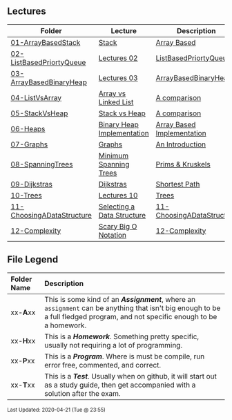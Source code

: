 ## Lectures
| Folder | Lecture | Description|
 | ------------|------------|------------|
 | [01-ArrayBasedStack](https://github.com/rugbyprof/3013-Algorithms/tree/master/Lectures/01-ArrayBasedStack) | [ Stack ](https://github.com/rugbyprof/3013-Algorithms/tree/master/Lectures/01-ArrayBasedStack) | [ Array Based](https://github.com/rugbyprof/3013-Algorithms/tree/master/Lectures/01-ArrayBasedStack) | [01-ArrayBasedStack](https://github.com/rugbyprof/3013-Algorithms/tree/master/Lectures/01-ArrayBasedStack) | [ Files](https://github.com/rugbyprof/3013-Algorithms/tree/master/Lectures/01-ArrayBasedStack) | [01-ArrayBasedStack](https://github.com/rugbyprof/3013-Algorithms/tree/master/Lectures/01-ArrayBasedStack) | [ Methods](https://github.com/rugbyprof/3013-Algorithms/tree/master/Lectures/01-ArrayBasedStack) | [N/A](https://github.com/rugbyprof/3013-Algorithms/tree/master/Lectures/01-ArrayBasedStack) |
 | [02-ListBasedPriortyQueue](https://github.com/rugbyprof/3013-Algorithms/tree/master/Lectures/02-ListBasedPriortyQueue) | [ Lectures 02](https://github.com/rugbyprof/3013-Algorithms/tree/master/Lectures/02-ListBasedPriortyQueue) | [ListBasedPriortyQueue ](https://github.com/rugbyprof/3013-Algorithms/tree/master/Lectures/02-ListBasedPriortyQueue) | [ No Description](https://github.com/rugbyprof/3013-Algorithms/tree/master/Lectures/02-ListBasedPriortyQueue) | [N/A](https://github.com/rugbyprof/3013-Algorithms/tree/master/Lectures/02-ListBasedPriortyQueue) |
 | [03-ArrayBasedBinaryHeap](https://github.com/rugbyprof/3013-Algorithms/tree/master/Lectures/03-ArrayBasedBinaryHeap) | [ Lectures 03](https://github.com/rugbyprof/3013-Algorithms/tree/master/Lectures/03-ArrayBasedBinaryHeap) | [ArrayBasedBinaryHeap ](https://github.com/rugbyprof/3013-Algorithms/tree/master/Lectures/03-ArrayBasedBinaryHeap) | [ No Description](https://github.com/rugbyprof/3013-Algorithms/tree/master/Lectures/03-ArrayBasedBinaryHeap) | [N/A](https://github.com/rugbyprof/3013-Algorithms/tree/master/Lectures/03-ArrayBasedBinaryHeap) |
 | [04-ListVsArray](https://github.com/rugbyprof/3013-Algorithms/tree/master/Lectures/04-ListVsArray) | [ Array vs Linked List ](https://github.com/rugbyprof/3013-Algorithms/tree/master/Lectures/04-ListVsArray) | [ A comparison](https://github.com/rugbyprof/3013-Algorithms/tree/master/Lectures/04-ListVsArray) | [04-ListVsArray](https://github.com/rugbyprof/3013-Algorithms/tree/master/Lectures/04-ListVsArray) | [ None](https://github.com/rugbyprof/3013-Algorithms/tree/master/Lectures/04-ListVsArray) | [N/A](https://github.com/rugbyprof/3013-Algorithms/tree/master/Lectures/04-ListVsArray) |
 | [05-StackVsHeap](https://github.com/rugbyprof/3013-Algorithms/tree/master/Lectures/05-StackVsHeap) | [ Stack vs Heap ](https://github.com/rugbyprof/3013-Algorithms/tree/master/Lectures/05-StackVsHeap) | [ A comparison](https://github.com/rugbyprof/3013-Algorithms/tree/master/Lectures/05-StackVsHeap) | [05-StackVsHeap](https://github.com/rugbyprof/3013-Algorithms/tree/master/Lectures/05-StackVsHeap) | [ The Stack](https://github.com/rugbyprof/3013-Algorithms/tree/master/Lectures/05-StackVsHeap) | [05-StackVsHeap](https://github.com/rugbyprof/3013-Algorithms/tree/master/Lectures/05-StackVsHeap) | [ The Heap](https://github.com/rugbyprof/3013-Algorithms/tree/master/Lectures/05-StackVsHeap) | [05-StackVsHeap](https://github.com/rugbyprof/3013-Algorithms/tree/master/Lectures/05-StackVsHeap) | [ Stack vs Heap Pros and Cons](https://github.com/rugbyprof/3013-Algorithms/tree/master/Lectures/05-StackVsHeap) | [05-StackVsHeap](https://github.com/rugbyprof/3013-Algorithms/tree/master/Lectures/05-StackVsHeap) | [ Stack](https://github.com/rugbyprof/3013-Algorithms/tree/master/Lectures/05-StackVsHeap) | [05-StackVsHeap](https://github.com/rugbyprof/3013-Algorithms/tree/master/Lectures/05-StackVsHeap) | [ Heap](https://github.com/rugbyprof/3013-Algorithms/tree/master/Lectures/05-StackVsHeap) | [05-StackVsHeap](https://github.com/rugbyprof/3013-Algorithms/tree/master/Lectures/05-StackVsHeap) | [ Examples](https://github.com/rugbyprof/3013-Algorithms/tree/master/Lectures/05-StackVsHeap) | [05-StackVsHeap](https://github.com/rugbyprof/3013-Algorithms/tree/master/Lectures/05-StackVsHeap) | [include <iostream>](https://github.com/rugbyprof/3013-Algorithms/tree/master/Lectures/05-StackVsHeap) | [05-StackVsHeap](https://github.com/rugbyprof/3013-Algorithms/tree/master/Lectures/05-StackVsHeap) | [include <iostream>](https://github.com/rugbyprof/3013-Algorithms/tree/master/Lectures/05-StackVsHeap) | [05-StackVsHeap](https://github.com/rugbyprof/3013-Algorithms/tree/master/Lectures/05-StackVsHeap) | [ When to use the Heap?](https://github.com/rugbyprof/3013-Algorithms/tree/master/Lectures/05-StackVsHeap) | [05-StackVsHeap](https://github.com/rugbyprof/3013-Algorithms/tree/master/Lectures/05-StackVsHeap) | [ Links](https://github.com/rugbyprof/3013-Algorithms/tree/master/Lectures/05-StackVsHeap) | [N/A](https://github.com/rugbyprof/3013-Algorithms/tree/master/Lectures/05-StackVsHeap) |
 | [06-Heaps](https://github.com/rugbyprof/3013-Algorithms/tree/master/Lectures/06-Heaps) | [ Binary Heap Implementation ](https://github.com/rugbyprof/3013-Algorithms/tree/master/Lectures/06-Heaps) | [ Array Based Implementation](https://github.com/rugbyprof/3013-Algorithms/tree/master/Lectures/06-Heaps) | [06-Heaps](https://github.com/rugbyprof/3013-Algorithms/tree/master/Lectures/06-Heaps) | [ NEEDS SOME TWEEKING](https://github.com/rugbyprof/3013-Algorithms/tree/master/Lectures/06-Heaps) | [06-Heaps](https://github.com/rugbyprof/3013-Algorithms/tree/master/Lectures/06-Heaps) | [ Overview](https://github.com/rugbyprof/3013-Algorithms/tree/master/Lectures/06-Heaps) | [06-Heaps](https://github.com/rugbyprof/3013-Algorithms/tree/master/Lectures/06-Heaps) | [ The Heap Order Property](https://github.com/rugbyprof/3013-Algorithms/tree/master/Lectures/06-Heaps) | [06-Heaps](https://github.com/rugbyprof/3013-Algorithms/tree/master/Lectures/06-Heaps) | [ Heap Operations](https://github.com/rugbyprof/3013-Algorithms/tree/master/Lectures/06-Heaps) | [06-Heaps](https://github.com/rugbyprof/3013-Algorithms/tree/master/Lectures/06-Heaps) | [ Getting Setup](https://github.com/rugbyprof/3013-Algorithms/tree/master/Lectures/06-Heaps) | [06-Heaps](https://github.com/rugbyprof/3013-Algorithms/tree/master/Lectures/06-Heaps) | [ Insert](https://github.com/rugbyprof/3013-Algorithms/tree/master/Lectures/06-Heaps) | [06-Heaps](https://github.com/rugbyprof/3013-Algorithms/tree/master/Lectures/06-Heaps) | [ RemoveMin](https://github.com/rugbyprof/3013-Algorithms/tree/master/Lectures/06-Heaps) | [06-Heaps](https://github.com/rugbyprof/3013-Algorithms/tree/master/Lectures/06-Heaps) | [ Heapify](https://github.com/rugbyprof/3013-Algorithms/tree/master/Lectures/06-Heaps) | [N/A](https://github.com/rugbyprof/3013-Algorithms/tree/master/Lectures/06-Heaps) |
 | [07-Graphs](https://github.com/rugbyprof/3013-Algorithms/tree/master/Lectures/07-Graphs) | [ Graphs ](https://github.com/rugbyprof/3013-Algorithms/tree/master/Lectures/07-Graphs) | [ An Introduction](https://github.com/rugbyprof/3013-Algorithms/tree/master/Lectures/07-Graphs) | [07-Graphs](https://github.com/rugbyprof/3013-Algorithms/tree/master/Lectures/07-Graphs) | [ Introduction](https://github.com/rugbyprof/3013-Algorithms/tree/master/Lectures/07-Graphs) | [07-Graphs](https://github.com/rugbyprof/3013-Algorithms/tree/master/Lectures/07-Graphs) | [ Problem:](https://github.com/rugbyprof/3013-Algorithms/tree/master/Lectures/07-Graphs) | [07-Graphs](https://github.com/rugbyprof/3013-Algorithms/tree/master/Lectures/07-Graphs) | [ Basic Vocabulary](https://github.com/rugbyprof/3013-Algorithms/tree/master/Lectures/07-Graphs) | [07-Graphs](https://github.com/rugbyprof/3013-Algorithms/tree/master/Lectures/07-Graphs) | [ Simple Graph](https://github.com/rugbyprof/3013-Algorithms/tree/master/Lectures/07-Graphs) | [07-Graphs](https://github.com/rugbyprof/3013-Algorithms/tree/master/Lectures/07-Graphs) | [ Multi Graph](https://github.com/rugbyprof/3013-Algorithms/tree/master/Lectures/07-Graphs) | [07-Graphs](https://github.com/rugbyprof/3013-Algorithms/tree/master/Lectures/07-Graphs) | [ Pseudo Graph](https://github.com/rugbyprof/3013-Algorithms/tree/master/Lectures/07-Graphs) | [07-Graphs](https://github.com/rugbyprof/3013-Algorithms/tree/master/Lectures/07-Graphs) | [ Directed Graph](https://github.com/rugbyprof/3013-Algorithms/tree/master/Lectures/07-Graphs) | [07-Graphs](https://github.com/rugbyprof/3013-Algorithms/tree/master/Lectures/07-Graphs) | [ Weighted Graph](https://github.com/rugbyprof/3013-Algorithms/tree/master/Lectures/07-Graphs) | [07-Graphs](https://github.com/rugbyprof/3013-Algorithms/tree/master/Lectures/07-Graphs) | [ Adjacency and Degree](https://github.com/rugbyprof/3013-Algorithms/tree/master/Lectures/07-Graphs) | [07-Graphs](https://github.com/rugbyprof/3013-Algorithms/tree/master/Lectures/07-Graphs) | [ Number of Edges](https://github.com/rugbyprof/3013-Algorithms/tree/master/Lectures/07-Graphs) | [07-Graphs](https://github.com/rugbyprof/3013-Algorithms/tree/master/Lectures/07-Graphs) | [ Directed Graphs](https://github.com/rugbyprof/3013-Algorithms/tree/master/Lectures/07-Graphs) | [07-Graphs](https://github.com/rugbyprof/3013-Algorithms/tree/master/Lectures/07-Graphs) | [ Number of Edges](https://github.com/rugbyprof/3013-Algorithms/tree/master/Lectures/07-Graphs) | [07-Graphs](https://github.com/rugbyprof/3013-Algorithms/tree/master/Lectures/07-Graphs) | [ Regular Graph](https://github.com/rugbyprof/3013-Algorithms/tree/master/Lectures/07-Graphs) | [07-Graphs](https://github.com/rugbyprof/3013-Algorithms/tree/master/Lectures/07-Graphs) | [ Connectivity](https://github.com/rugbyprof/3013-Algorithms/tree/master/Lectures/07-Graphs) | [07-Graphs](https://github.com/rugbyprof/3013-Algorithms/tree/master/Lectures/07-Graphs) | [ Representing Graphs](https://github.com/rugbyprof/3013-Algorithms/tree/master/Lectures/07-Graphs) | [07-Graphs](https://github.com/rugbyprof/3013-Algorithms/tree/master/Lectures/07-Graphs) | [ Trees](https://github.com/rugbyprof/3013-Algorithms/tree/master/Lectures/07-Graphs) | [N/A](https://github.com/rugbyprof/3013-Algorithms/tree/master/Lectures/07-Graphs) |
 | [08-SpanningTrees](https://github.com/rugbyprof/3013-Algorithms/tree/master/Lectures/08-SpanningTrees) | [ Minimum Spanning Trees ](https://github.com/rugbyprof/3013-Algorithms/tree/master/Lectures/08-SpanningTrees) | [ Prims & Kruskels](https://github.com/rugbyprof/3013-Algorithms/tree/master/Lectures/08-SpanningTrees) | [08-SpanningTrees](https://github.com/rugbyprof/3013-Algorithms/tree/master/Lectures/08-SpanningTrees) | [ Kruskal's Algorithm](https://github.com/rugbyprof/3013-Algorithms/tree/master/Lectures/08-SpanningTrees) | [08-SpanningTrees](https://github.com/rugbyprof/3013-Algorithms/tree/master/Lectures/08-SpanningTrees) | [ Kruskels Code](https://github.com/rugbyprof/3013-Algorithms/tree/master/Lectures/08-SpanningTrees) | [08-SpanningTrees](https://github.com/rugbyprof/3013-Algorithms/tree/master/Lectures/08-SpanningTrees) | [ Pseudo Code](https://github.com/rugbyprof/3013-Algorithms/tree/master/Lectures/08-SpanningTrees) | [08-SpanningTrees](https://github.com/rugbyprof/3013-Algorithms/tree/master/Lectures/08-SpanningTrees) | [ C++](https://github.com/rugbyprof/3013-Algorithms/tree/master/Lectures/08-SpanningTrees) | [08-SpanningTrees](https://github.com/rugbyprof/3013-Algorithms/tree/master/Lectures/08-SpanningTrees) | [include <cstdio>](https://github.com/rugbyprof/3013-Algorithms/tree/master/Lectures/08-SpanningTrees) | [08-SpanningTrees](https://github.com/rugbyprof/3013-Algorithms/tree/master/Lectures/08-SpanningTrees) | [include <vector>](https://github.com/rugbyprof/3013-Algorithms/tree/master/Lectures/08-SpanningTrees) | [08-SpanningTrees](https://github.com/rugbyprof/3013-Algorithms/tree/master/Lectures/08-SpanningTrees) | [include <algorithm>](https://github.com/rugbyprof/3013-Algorithms/tree/master/Lectures/08-SpanningTrees) | [08-SpanningTrees](https://github.com/rugbyprof/3013-Algorithms/tree/master/Lectures/08-SpanningTrees) | [define edge pair< int, int >](https://github.com/rugbyprof/3013-Algorithms/tree/master/Lectures/08-SpanningTrees) | [08-SpanningTrees](https://github.com/rugbyprof/3013-Algorithms/tree/master/Lectures/08-SpanningTrees) | [define MAX 1001](https://github.com/rugbyprof/3013-Algorithms/tree/master/Lectures/08-SpanningTrees) | [08-SpanningTrees](https://github.com/rugbyprof/3013-Algorithms/tree/master/Lectures/08-SpanningTrees) | [ Prim's Algorithm](https://github.com/rugbyprof/3013-Algorithms/tree/master/Lectures/08-SpanningTrees) | [08-SpanningTrees](https://github.com/rugbyprof/3013-Algorithms/tree/master/Lectures/08-SpanningTrees) | [ Prims Code](https://github.com/rugbyprof/3013-Algorithms/tree/master/Lectures/08-SpanningTrees) | [08-SpanningTrees](https://github.com/rugbyprof/3013-Algorithms/tree/master/Lectures/08-SpanningTrees) | [ Pseudo Code](https://github.com/rugbyprof/3013-Algorithms/tree/master/Lectures/08-SpanningTrees) | [08-SpanningTrees](https://github.com/rugbyprof/3013-Algorithms/tree/master/Lectures/08-SpanningTrees) | [ C++](https://github.com/rugbyprof/3013-Algorithms/tree/master/Lectures/08-SpanningTrees) | [08-SpanningTrees](https://github.com/rugbyprof/3013-Algorithms/tree/master/Lectures/08-SpanningTrees) | [include "ggraaf.h"](https://github.com/rugbyprof/3013-Algorithms/tree/master/Lectures/08-SpanningTrees) | [08-SpanningTrees](https://github.com/rugbyprof/3013-Algorithms/tree/master/Lectures/08-SpanningTrees) | [include <fstream>](https://github.com/rugbyprof/3013-Algorithms/tree/master/Lectures/08-SpanningTrees) | [08-SpanningTrees](https://github.com/rugbyprof/3013-Algorithms/tree/master/Lectures/08-SpanningTrees) | [include <queue>](https://github.com/rugbyprof/3013-Algorithms/tree/master/Lectures/08-SpanningTrees) | [08-SpanningTrees](https://github.com/rugbyprof/3013-Algorithms/tree/master/Lectures/08-SpanningTrees) | [include <map>](https://github.com/rugbyprof/3013-Algorithms/tree/master/Lectures/08-SpanningTrees) | [08-SpanningTrees](https://github.com/rugbyprof/3013-Algorithms/tree/master/Lectures/08-SpanningTrees) | [include <vector>](https://github.com/rugbyprof/3013-Algorithms/tree/master/Lectures/08-SpanningTrees) | [08-SpanningTrees](https://github.com/rugbyprof/3013-Algorithms/tree/master/Lectures/08-SpanningTrees) | [ Works Cited](https://github.com/rugbyprof/3013-Algorithms/tree/master/Lectures/08-SpanningTrees) | [N/A](https://github.com/rugbyprof/3013-Algorithms/tree/master/Lectures/08-SpanningTrees) |
 | [09-Dijkstras](https://github.com/rugbyprof/3013-Algorithms/tree/master/Lectures/09-Dijkstras) | [ Dijkstras ](https://github.com/rugbyprof/3013-Algorithms/tree/master/Lectures/09-Dijkstras) | [ Shortest Path](https://github.com/rugbyprof/3013-Algorithms/tree/master/Lectures/09-Dijkstras) | [N/A](https://github.com/rugbyprof/3013-Algorithms/tree/master/Lectures/09-Dijkstras) |
 | [10-Trees](https://github.com/rugbyprof/3013-Algorithms/tree/master/Lectures/10-Trees) | [ Lectures 10](https://github.com/rugbyprof/3013-Algorithms/tree/master/Lectures/10-Trees) | [Trees ](https://github.com/rugbyprof/3013-Algorithms/tree/master/Lectures/10-Trees) | [ No Description](https://github.com/rugbyprof/3013-Algorithms/tree/master/Lectures/10-Trees) | [N/A](https://github.com/rugbyprof/3013-Algorithms/tree/master/Lectures/10-Trees) |
 | [11-ChoosingADataStructure](https://github.com/rugbyprof/3013-Algorithms/tree/master/Lectures/11-ChoosingADataStructure) | [ Selecting a Data Structure](https://github.com/rugbyprof/3013-Algorithms/tree/master/Lectures/11-ChoosingADataStructure) | [11-ChoosingADataStructure](https://github.com/rugbyprof/3013-Algorithms/tree/master/Lectures/11-ChoosingADataStructure) | [ Step To Follow](https://github.com/rugbyprof/3013-Algorithms/tree/master/Lectures/11-ChoosingADataStructure) | [N/A](https://github.com/rugbyprof/3013-Algorithms/tree/master/Lectures/11-ChoosingADataStructure) |
 | [12-Complexity](https://github.com/rugbyprof/3013-Algorithms/tree/master/Lectures/12-Complexity) | [ Scary Big O Notation](https://github.com/rugbyprof/3013-Algorithms/tree/master/Lectures/12-Complexity) | [12-Complexity](https://github.com/rugbyprof/3013-Algorithms/tree/master/Lectures/12-Complexity) | [ Related Asymptotic Notations](https://github.com/rugbyprof/3013-Algorithms/tree/master/Lectures/12-Complexity) | [12-Complexity](https://github.com/rugbyprof/3013-Algorithms/tree/master/Lectures/12-Complexity) | [ Big Omega Ω](https://github.com/rugbyprof/3013-Algorithms/tree/master/Lectures/12-Complexity) | [12-Complexity](https://github.com/rugbyprof/3013-Algorithms/tree/master/Lectures/12-Complexity) | [ Big Theta Θ](https://github.com/rugbyprof/3013-Algorithms/tree/master/Lectures/12-Complexity) | [12-Complexity](https://github.com/rugbyprof/3013-Algorithms/tree/master/Lectures/12-Complexity) | [ Big Oh O](https://github.com/rugbyprof/3013-Algorithms/tree/master/Lectures/12-Complexity) | [12-Complexity](https://github.com/rugbyprof/3013-Algorithms/tree/master/Lectures/12-Complexity) | [ Run Time Calculations](https://github.com/rugbyprof/3013-Algorithms/tree/master/Lectures/12-Complexity) | [12-Complexity](https://github.com/rugbyprof/3013-Algorithms/tree/master/Lectures/12-Complexity) | [ Starter Example](https://github.com/rugbyprof/3013-Algorithms/tree/master/Lectures/12-Complexity) | [12-Complexity](https://github.com/rugbyprof/3013-Algorithms/tree/master/Lectures/12-Complexity) | [ General Rules](https://github.com/rugbyprof/3013-Algorithms/tree/master/Lectures/12-Complexity) | [12-Complexity](https://github.com/rugbyprof/3013-Algorithms/tree/master/Lectures/12-Complexity) | [ 1. Loops](https://github.com/rugbyprof/3013-Algorithms/tree/master/Lectures/12-Complexity) | [12-Complexity](https://github.com/rugbyprof/3013-Algorithms/tree/master/Lectures/12-Complexity) | [ 2. Nested Loops](https://github.com/rugbyprof/3013-Algorithms/tree/master/Lectures/12-Complexity) | [12-Complexity](https://github.com/rugbyprof/3013-Algorithms/tree/master/Lectures/12-Complexity) | [ 3. Consecutive Statements](https://github.com/rugbyprof/3013-Algorithms/tree/master/Lectures/12-Complexity) | [12-Complexity](https://github.com/rugbyprof/3013-Algorithms/tree/master/Lectures/12-Complexity) | [ 4. If](https://github.com/rugbyprof/3013-Algorithms/tree/master/Lectures/12-Complexity) | [Else](https://github.com/rugbyprof/3013-Algorithms/tree/master/Lectures/12-Complexity) | [12-Complexity](https://github.com/rugbyprof/3013-Algorithms/tree/master/Lectures/12-Complexity) | [ 5. Simple Statements](https://github.com/rugbyprof/3013-Algorithms/tree/master/Lectures/12-Complexity) | [12-Complexity](https://github.com/rugbyprof/3013-Algorithms/tree/master/Lectures/12-Complexity) | [ Big O Pitfalls](https://github.com/rugbyprof/3013-Algorithms/tree/master/Lectures/12-Complexity) | [12-Complexity](https://github.com/rugbyprof/3013-Algorithms/tree/master/Lectures/12-Complexity) | [ Exact Cost > Big O](https://github.com/rugbyprof/3013-Algorithms/tree/master/Lectures/12-Complexity) | [12-Complexity](https://github.com/rugbyprof/3013-Algorithms/tree/master/Lectures/12-Complexity) | [ Exact Cost < Big O](https://github.com/rugbyprof/3013-Algorithms/tree/master/Lectures/12-Complexity) | [12-Complexity](https://github.com/rugbyprof/3013-Algorithms/tree/master/Lectures/12-Complexity) | [ Common Time Complexities](https://github.com/rugbyprof/3013-Algorithms/tree/master/Lectures/12-Complexity) | [12-Complexity](https://github.com/rugbyprof/3013-Algorithms/tree/master/Lectures/12-Complexity) | [ Constant — O(1)](https://github.com/rugbyprof/3013-Algorithms/tree/master/Lectures/12-Complexity) | [12-Complexity](https://github.com/rugbyprof/3013-Algorithms/tree/master/Lectures/12-Complexity) | [The algorithm does a [constant](https://en.wikipedia.org/wiki/Time_complexityConstant_time) number of operations independent on the input.](https://github.com/rugbyprof/3013-Algorithms/tree/master/Lectures/12-Complexity) | [12-Complexity](https://github.com/rugbyprof/3013-Algorithms/tree/master/Lectures/12-Complexity) | [ Linear— O(N)](https://github.com/rugbyprof/3013-Algorithms/tree/master/Lectures/12-Complexity) | [12-Complexity](https://github.com/rugbyprof/3013-Algorithms/tree/master/Lectures/12-Complexity) | [ Logarithmic— O(Log N)](https://github.com/rugbyprof/3013-Algorithms/tree/master/Lectures/12-Complexity) | [12-Complexity](https://github.com/rugbyprof/3013-Algorithms/tree/master/Lectures/12-Complexity) | [ Linearithmic— O(N Log N)](https://github.com/rugbyprof/3013-Algorithms/tree/master/Lectures/12-Complexity) | [12-Complexity](https://github.com/rugbyprof/3013-Algorithms/tree/master/Lectures/12-Complexity) | [ Square Root — O(sqrt(N))](https://github.com/rugbyprof/3013-Algorithms/tree/master/Lectures/12-Complexity) | [12-Complexity](https://github.com/rugbyprof/3013-Algorithms/tree/master/Lectures/12-Complexity) | [ Quadratic — O(N²)](https://github.com/rugbyprof/3013-Algorithms/tree/master/Lectures/12-Complexity) | [12-Complexity](https://github.com/rugbyprof/3013-Algorithms/tree/master/Lectures/12-Complexity) | [ Cubic— O(N³)](https://github.com/rugbyprof/3013-Algorithms/tree/master/Lectures/12-Complexity) | [12-Complexity](https://github.com/rugbyprof/3013-Algorithms/tree/master/Lectures/12-Complexity) | [ Polynomial — O(N<sup>c</sup>)](https://github.com/rugbyprof/3013-Algorithms/tree/master/Lectures/12-Complexity) | [12-Complexity](https://github.com/rugbyprof/3013-Algorithms/tree/master/Lectures/12-Complexity) | [ Exponential — O(c<sup>N</sup>)](https://github.com/rugbyprof/3013-Algorithms/tree/master/Lectures/12-Complexity) | [12-Complexity](https://github.com/rugbyprof/3013-Algorithms/tree/master/Lectures/12-Complexity) | [ Factorial— O(N!)](https://github.com/rugbyprof/3013-Algorithms/tree/master/Lectures/12-Complexity) | [12-Complexity](https://github.com/rugbyprof/3013-Algorithms/tree/master/Lectures/12-Complexity) | [ P and NP](https://github.com/rugbyprof/3013-Algorithms/tree/master/Lectures/12-Complexity) | [N/A](https://github.com/rugbyprof/3013-Algorithms/tree/master/Lectures/12-Complexity) |

    
## File Legend

| Folder Name | Description |
|:-----------|:-------------|
|xx-**A**xx | This is some kind of an ***Assignment***, where an `assignment` can be anything that isn't big enough to be a full fledged program, and not specific enough to be a homework. |
|xx-**H**xx | This is a ***Homework***. Something pretty specific, usually not requiring a lot of programming. |
|xx-**P**xx | This is a ***Program***. Where is must be compile, run error free, commented, and correct. |
|xx-**T**xx | This is a ***Test***. Usually when on github, it will start out as a study guide, then get accompanied with a solution after the exam. |

    
<sup>Last Updated: 2020-04-21 (Tue @ 23:55)</sup>